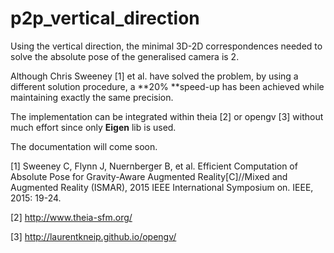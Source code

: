 # p2p_vertical_direction

Using the vertical direction, the minimal 3D-2D correspondences needed to solve the absolute pose of the generalised camera is 2.

Although Chris Sweeney [1] et al. have solved the problem, by using a different solution procedure, a **20% **speed-up has been achieved while maintaining exactly the same precision.

The implementation can be integrated within theia [2] or opengv [3] without much effort since only **Eigen** lib is used.

The documentation will come soon.

[1] Sweeney C, Flynn J, Nuernberger B, et al. Efficient Computation of Absolute Pose for Gravity-Aware Augmented Reality[C]//Mixed and Augmented Reality (ISMAR), 2015 IEEE International Symposium on. IEEE, 2015: 19-24.

[2] http://www.theia-sfm.org/

[3] http://laurentkneip.github.io/opengv/

